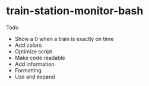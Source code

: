 # train-station-monitor-bash
Todo
- Show a 0 when a train is exactly on time
- Add colors
- Optimize script
- Make code readable
- Add information
- Formatting
- Use and expand
